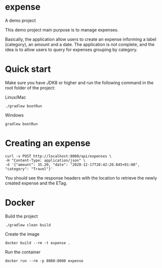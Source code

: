 # expense
A demo project

This demo project main purpose is to manage expenses.

Basically, the application allow users to create an expense informing a label (category), an amount and a date. 
The application is not complete, and the idea is to allow users to query for expenses grouping by category.

# Quick start

Make sure you have JDK8 or higher and run the following command in the root folder of the project:

Linux/Mac

```./gradlew bootRun```

Windows

```gradlew bootRun```

# Creating an expense

```
curl -v POST http://localhost:8080/api/expenses \
-H "Content-Type: application/json" \
-d '{"amount": 35.20, "date": "2020-12-17T20:42:20.845+01:00", "category": "Travel"}'
```

You should see the response headers with the location to retrieve the newly created expense and the ETag.

# Docker

Build the project

```
./gradlew clean build
```

Create the image

```
docker build --rm -t expense .
```

Run the container

```
docker run --rm -p 8080:8080 expense
```
